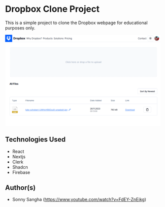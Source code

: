 # Dropbox Clone Project

This is a simple project to clone the Dropbox webpage for educational purposes only.

![Dropbox Clone](public/dashboard_light.png)

## Technologies Used

* React
* Nextjs
* Clerk
* Shadcn
* Firebase

## Author(s)

* Sonny Sangha (https://www.youtube.com/watch?v=FdEY-ZnEikg)
